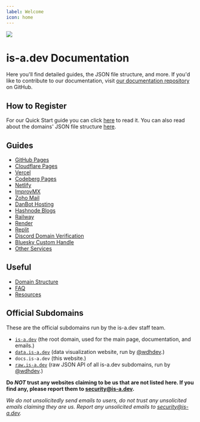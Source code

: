 ```yaml
---
label: Welcome
icon: home
---
```

<!-- Do not provide meta name as it messes with SEO -->
![](media/banner.png)

# is-a.dev Documentation
Here you'll find detailed guides, the JSON file structure, and more. If you'd like to contribute to our documentation, visit [our documentation repository](https://github.com/is-a-dev/docs) on GitHub.

## How to Register
For our Quick Start guide you can click [here](useful/quickstart) to read it. You can also read about the domains' JSON file structure [here](useful/domain-structure).

## Guides
- [GitHub Pages](guides/github-pages)
- [Cloudflare Pages](guides/cloudflare-pages)
- [Vercel](guides/vercel)
- [Codeberg Pages](guides/codeberg-pages)
- [Netlify](guides/netlify)
- [ImprovMX](guides/improvmx)
- [Zoho Mail](guides/zoho-mail)
- [DanBot Hosting](guides/dbh)
- [Hashnode Blogs](guides/hashnode)
- [Railway](guides/railway)
- [Render](guides/render)
- [Replit](guides/replit)
- [Discord Domain Verification](guides/discord-verification)
- [Bluesky Custom Handle](guides/bsky-handle)
- [Other Services](guides/other)

## Useful
 - [Domain Structure](useful/domain-structure)
 - [FAQ](useful/faq)
 - [Resources](useful/resources)

## Official Subdomains
These are the official subdomains run by the is-a.dev staff team.

- [`is-a.dev`](https://is-a.dev) (the root domain, used for the main page, documentation, and emails.)
- [`data.is-a.dev`](https://data.is-a.dev) (data visualization website, run by [@wdhdev](https://github.com/wdhdev).)
- `docs.is-a.dev` (this website.)
- [`raw.is-a.dev`](https://raw.is-a.dev) (raw JSON API of all is-a.dev subdomains, run by [@wdhdev](https://github.com/wdhdev).)

**Do *NOT* trust any websites claiming to be us that are not listed here. If you find any, please report them to [security@is-a.dev](mailto:security@is-a.dev).**

*We do not unsolicitedly send emails to users, do not trust any unsolicited emails claiming they are us. Report any unsolicited emails to [security@is-a.dev](mailto:security@is-a.dev).*
